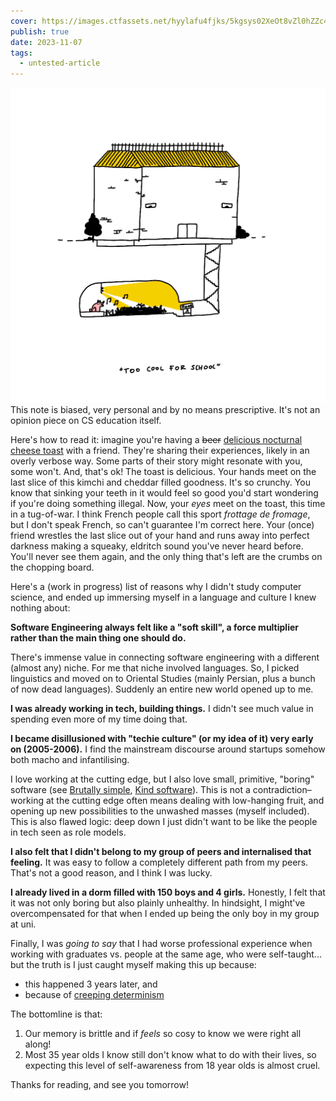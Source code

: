 ```yaml
---
cover: https://images.ctfassets.net/hyylafu4fjks/5kgsys02XeOt8vZl0hZZc4/9a5e8737393b72ec0a04578bacb508cf/Untitled_Artwork_11.png
publish: true
date: 2023-11-07
tags:
  - untested-article
---
```

![](too-cool-for-school.webp)
This note is biased, very personal and by no means prescriptive. It's not an opinion piece on CS education itself.

Here's how to read it: imagine you're having a ~~beer~~ [delicious nocturnal cheese toast](https://www.youtube.com/watch?v=OJOZFKwN1qg) with a friend. They're sharing their experiences, likely in an overly verbose way. Some parts of their story might resonate with you, some won't. And, that's ok! The toast is delicious. Your hands meet on the last slice of this kimchi and cheddar filled goodness. It's so crunchy. You know that sinking your teeth in it would feel so good you'd start wondering if you're doing something illegal. Now, your *eyes* meet on the toast, this time in a tug-of-war. I think French people call this sport *frottage de fromage*, but I don't speak French, so can't guarantee I'm correct here. Your (once) friend wrestles the last slice out of your hand and runs away into perfect darkness making a squeaky, eldritch sound you've never heard before. You'll never see them again, and the only thing that's left are the crumbs on the chopping board. 

Here's a (work in progress) list of reasons why I didn't study computer science, and ended up immersing myself in a language and culture I knew nothing about:

**Software Engineering always felt like a "soft skill", a force multiplier rather than the main thing one should do.**

There's immense value in connecting software engineering with a different (almost any) niche. For me that niche involved languages. So, I picked linguistics and moved on to Oriental Studies (mainly Persian, plus a bunch of now dead languages). Suddenly an entire new world opened up to me.

**I was already working in tech, building things.** I didn't see much value in spending even more of my time doing that.

**I became disillusioned with "techie culture" (or my idea of it) very early on (2005-2006).** I find the mainstream discourse around startups somehow both macho and infantilising.

I love working at the cutting edge, but I also love small, primitive, "boring" software (see [Brutally simple](<../Brutally simple>), [Kind software](<../Kind software>)). This is not a contradiction–working at the cutting edge often means dealing with low-hanging fruit, and opening up new possibilities to the unwashed masses (myself included). This is also flawed logic: deep down I just didn't want to be like the people in tech seen as role models.

**I also felt that I didn't belong to my group of peers and internalised that feeling.** It was easy to follow a completely different path from my peers. That's not a good reason, and I think I was lucky.

**I already lived in a dorm filled with 150 boys and 4 girls.** Honestly, I felt that it was not only boring but also plainly unhealthy. In hindsight, I might've overcompensated for that when I ended up being the only boy in my group at uni.

Finally, I was *going to say* that I had worse professional experience when working with graduates vs. people at the same age, who were self-taught... but the truth is I just caught myself making this up because:

- this happened 3 years later, and
- because of [creeping determinism](https://en.wikipedia.org/wiki/Hindsight_bias) 

The bottomline is that:

1. Our memory is brittle and if *feels* so cosy to know we were right all along!
2. Most 35 year olds I know still don't know what to do with their lives, so expecting this level of self-awareness from 18 year olds is almost cruel.

Thanks for reading, and see you tomorrow!
